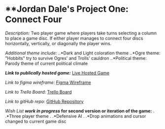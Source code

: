 # **Jordan Dale's Project One: Connect Four

*Description:*
Two player game where players take turns selecting a column to place a game disc. If either player manages to connect four discs horizontally, vertically, or diagonally the player wins.

*Additional theme include:*
..*Dark and Light coloration theme
..*Ogre theme: "Hobbits" try to survive Ogres' and Trolls' cauldron
..*Political theme: Parody theme of current political climate

**_Link to publically hosted game:_**
[Live Hosted Game](https://lucid-sammet-b3bfd5.netlify.com/)

*Link to figma wireframe:*
[Figma Wireframe](https://www.figma.com/file/Eg82KvuL6RD35e8fIQ9NBnx4/Jordan's-Connect-Four-Figma?node-id=0%3A1)

*Link to Trello Board:*
[Trello Board](https://trello.com/b/8qZgT6tO/jordans-connect-four-trello-board)

*Link to gitHub repo:*
[GitHub Repository](https://github.com/Jdale28/connectFour)

*Wish List* 
**_work in progress_ for second version or iteration of the game:**
. .*Three player theme
. .*Defensive AI
. .*Drop animations and cursor changed to current game disc
